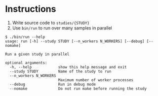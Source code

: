 # Instructions
1. Write source code to `studies/{STUDY}`
2. Use `bin/run` to run over many samples in parallel
```
$ ./bin/run --help
usage: run [-h] --study STUDY [--n_workers N_WORKERS] [--debug] [--nomake]

Run a given study in parallel

optional arguments:
  -h, --help            show this help message and exit
  --study STUDY         Name of the study to run
  --n_workers N_WORKERS
                        Maximum number of worker processes
  --debug               Run in debug mode
  --nomake              Do not run make before running the study
```

